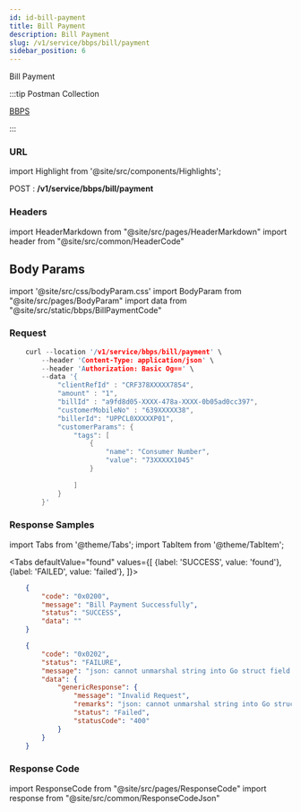 ```yaml
---
id: id-bill-payment
title: Bill Payment
description: Bill Payment
slug: /v1/service/bbps/bill/payment
sidebar_position: 6
---
```


Bill Payment

:::tip Postman Collection

<a href="https://www.google.com" target="_blank">BBPS</a>

:::

### URL

import Highlight from '@site/src/components/Highlights';

<Highlight className="post">POST</Highlight> : <strong>/v1/service/bbps/bill/payment</strong>

### Headers

import HeaderMarkdown from "@site/src/pages/HeaderMarkdown"
import header from "@site/src/common/HeaderCode"

<HeaderMarkdown data={header}/>

## Body Params

import '@site/src/css/bodyParam.css'
import BodyParam from "@site/src/pages/BodyParam"
import data from "@site/src/static/bbps/BillPaymentCode"

<BodyParam data={data}/>

### Request

```c title="Example Request"
    curl --location '/v1/service/bbps/bill/payment' \
        --header 'Content-Type: application/json' \
        --header 'Authorization: Basic Og==' \
        --data '{
            "clientRefId" : "CRF378XXXXX7854",
            "amount" : "1",
            "billId" : "a9fd8d05-XXXX-478a-XXXX-0b05ad0cc397",
            "customerMobileNo" : "639XXXXX38",
            "billerId": "UPPCL0XXXXXP01",
            "customerParams": {
                "tags": [
                    {
                        "name": "Consumer Number",
                        "value": "73XXXXX1045"
                    }
                    
                ]
            }
        }'
```

### Response Samples

import Tabs from '@theme/Tabs';
import TabItem from '@theme/TabItem';

<Tabs
    defaultValue="found"
    values={[
        {label: 'SUCCESS', value: 'found'},
        {label: 'FAILED', value: 'failed'},
    ]}>

<TabItem value="found">

```json
    {
        "code": "0x0200",
        "message": "Bill Payment Successfully",
        "status": "SUCCESS",
        "data": ""
    }
```

</TabItem>

<TabItem value="failed">

```json
    {
        "code": "0x0202",
        "status": "FAILURE",
        "message": "json: cannot unmarshal string into Go struct field WalletPaymentReq.txnAmount of type int64",
        "data": {
            "genericResponse": {
                "message": "Invalid Request",
                "remarks": "json: cannot unmarshal string into Go struct field WalletPaymentReq.txnAmount of type int64",
                "status": "Failed",
                "statusCode": "400"
            }
        }
    }
```

</TabItem>
</Tabs>

### Response Code

import ResponseCode from "@site/src/pages/ResponseCode"
import response from "@site/src/common/ResponseCodeJson"

<ResponseCode data={response}/>
